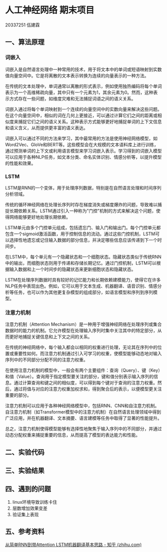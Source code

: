 # 人工神经网络 期末项目

20337251 伍建霖

## 一、算法原理

### 词嵌入

词嵌入是自然语言处理中一种常用的技术，用于将文本中的单词或短语映射到实数值向量空间中。它是将离散的文本表示转换为连续的向量表示的一种方法。

在传统的文本处理中，单词通常以离散的形式表示，例如使用独热编码将每个单词表示为一个高维稀疏向量，其中只有一个元素为1，其余元素为0。然而，这种表示方式存在一些问题，如维度灾难和无法捕捉词语之间的语义关系。

词嵌入通过将每个单词映射到一个连续的向量空间中的实数向量来解决这些问题。在这个向量空间中，相似的词在几何上更接近，可以通过计算它们之间的距离或相似度来捕捉它们之间的语义关系。这种表示方式能够更好地捕捉单词的上下文信息和语义含义，从而提供更丰富的语义表达。

词嵌入可以通过不同的方法来学习，其中最常用的方法是使用神经网络模型，如Word2Vec、GloVe和BERT等。这些模型会在大规模的文本语料库上进行训练，通过预测单词的上下文或利用语言模型来学习词嵌入表示。学习得到的词嵌入模型可以应用于各种NLP任务，如文本分类、命名实体识别、情感分析等，以提升模型的性能和效果。

### LSTM

LSTM是RNN的一个变体，用于处理序列数据，特别是在自然语言处理和时间序列分析领域。

传统的循环神经网络在处理长序列时存在梯度消失或梯度爆炸的问题，导致难以捕捉长期依赖关系。LSTM通过引入一种称为"门控"机制的方式来解决这个问题，使得网络能够更好地处理长期依赖。

LSTM单元由多个门控单元组成，包括遗忘门、输入门和输出门。每个门控单元都包含一个sigmoid激活函数，用于控制信息的流动。通过这些门控机制，LSTM可以选择性地遗忘或记住输入数据的部分信息，并决定哪些信息应该传递到下一个时间步。

在LSTM中，每个单元有一个隐藏状态和一个细胞状态。隐藏状态类似于传统RNN中的输出，而细胞状态则用于传递和存储长期记忆。通过门控机制，LSTM可以根据输入数据和上一个时间步的隐藏状态来更新细胞状态和隐藏状态。

LSTM在处理序列数据时具有较好的记忆能力和长期依赖建模能力，使得它在许多NLP任务中表现出色。例如，它可以用于文本生成、机器翻译、语音识别、情感分析等任务，也可以作为其他更复杂模型的组成部分，如语言模型和序列到序列模型。

### 注意力机制

注意力机制（Attention Mechanism）是一种用于增强神经网络在处理序列或集合数据时的能力的机制。它允许模型在处理输入序列时集中关注其中的特定部分，从而更好地捕捉关键信息和上下文之间的关系。

在传统的神经网络中，每个输入都会以相同的权重进行处理，无论其在序列中的位置或重要性如何。而注意力机制通过引入可学习的权重，使模型能够动态地对输入序列中的不同部分分配不同的注意力权重。

在使用注意力机制的模型中，一般会有两个主要组件：查询（Query）、键（Key）和值（Value）。查询用于指定模型要关注的部分，键和值分别表示输入序列的信息。通过计算查询和键之间的相似度，可以得到每个键对于查询的注意力权重。然后，通过将值与对应的注意力权重加权求和，得到聚合后的表示，以便模型更关注重要的部分。

注意力机制可以应用于各种神经网络模型中，包括RNN、CNN和自注意力机制。自注意力机制（如Transformer模型中的注意力机制）在自然语言处理领域中得到广泛应用，并在机器翻译、文本摘要、语言建模等任务中取得了显著的性能提升。

总之，注意力机制使得模型能够有选择性地聚焦于输入序列中的不同部分，并通过动态分配权重来捕捉重要的信息，从而提高了模型的表达能力和性能。


## 二、实验代码



## 三、实验结果



## 四、遇到的问题

1. linux环境导致训练卡住
2. 层数增加效果变差
3. 验证集上表现

## 五、参考资料

[从简单RNN到带Attention LSTM机器翻译基本思路 - 知乎 (zhihu.com)](https://zhuanlan.zhihu.com/p/61494510)

